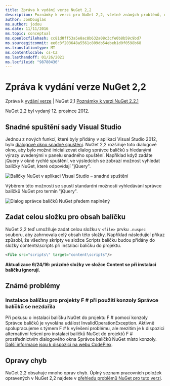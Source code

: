 ```yaml
---
title: Zpráva k vydání verze NuGet 2,2
description: Poznámky k verzi pro NuGet 2,2, včetně známých problémů, oprav chyb, přidaných funkcí a chcete odeslat obecnou.
author: JonDouglas
ms.author: jodou
ms.date: 11/11/2016
ms.topic: conceptual
ms.openlocfilehash: cc81d0ff53a5e8ac8b632a08c3cfe0b8b59c9bd7
ms.sourcegitcommit: ee6c3f203648a5561c809db54ebeb1d0f0598b68
ms.translationtype: MT
ms.contentlocale: cs-CZ
ms.lasthandoff: 01/26/2021
ms.locfileid: "98780436"
---
```

# <a name="nuget-22-release-notes"></a>Zpráva k vydání verze NuGet 2,2

Zpráva k [vydání verze](../release-notes/nuget-2.1.md)  |  NuGet 2,1 [Poznámky k verzi NuGet 2.2.1](../release-notes/nuget-2.2.1.md)

NuGet 2,2 byl vydaný 12. prosince 2012.

## <a name="visual-studio-quick-launch"></a>Snadné spuštění sady Visual Studio
Jednou z nových funkcí, které byly přidány v aplikaci Visual Studio 2012, bylo [dialogové okno snadné spuštění](/visualstudio/ide/reference/quick-launch-environment-options-dialog-box). NuGet 2,2 rozšiřuje toto dialogové okno, aby bylo možné inicializovat dialog správce balíčků s hledanými výrazy uvedenými v panelu snadného spuštění. Například když zadáte jQuery v okně rychlé spuštění, ve výsledcích se zobrazí možnost vyhledat balíčky NuGet, které odpovídají "jQuery".

![Balíčky NuGet v aplikaci Visual Studio – snadné spuštění](./media/quick-launch.png)

Výběrem této možnosti se spustí standardní možnosti vyhledávání správce balíčků NuGet pro termín "jQuery".

![Dialog správce balíčků NuGet předem naplněný](./media/pkg-mgr-search-from-quick-launch.png)

## <a name="specify-entire-folder-for-package-contents"></a>Zadat celou složku pro obsah balíčku
NuGet 2,2 teď umožňuje zadat celou složku v `<file>` prvku `.nuspec` souboru, aby zahrnovala celý obsah této složky. Například následující příkaz způsobí, že všechny skripty ve složce Scripts balíčku budou přidány do složky contents\scripts při instalaci balíčku do projektu.

```xml
<file src="scripts\" target="content\scripts"/>
```

**Aktualizace 6/24/16: prázdné složky ve složce Content se při instalaci balíčku ignorují.**

## <a name="known-issues"></a>Známé problémy

### <a name="package-installation-fails-for-f-projects-when-using-the-package-manager-console"></a>Instalace balíčku pro projekty F # při použití konzoly Správce balíčků se nezdařila
Při pokusu o instalaci balíčku NuGet do projektu F # pomocí konzoly Správce balíčků je vyvolána událost InvalidOperationException. Aktivně spolupracujeme s týmem F # k vyřešení problému, ale mezitím je k dispozici alternativní řešení pro instalaci balíčků NuGet do projektů F # prostřednictvím dialogového okna Správce balíčků NuGet místo konzoly. [Další informace jsou k dispozici na webu CodePlex](http://nuget.codeplex.com/workitem/2873).


## <a name="bug-fixes"></a>Opravy chyb
NuGet 2,2 obsahuje mnoho oprav chyb. Úplný seznam pracovních položek opravených v NuGet 2,2 najdete v [přehledu problémů NuGet pro tuto verzi](http://nuget.codeplex.com/workitem/list/advanced?keyword=&status=Closed&type=All&priority=All&release=NuGet%202.2&assignedTo=All&component=All&sortField=LastUpdatedDate&sortDirection=Descending&page=0).
